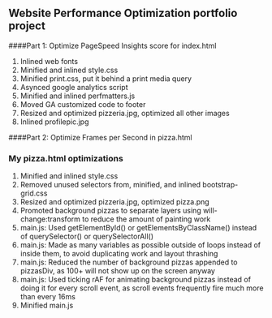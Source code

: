 ## Website Performance Optimization portfolio project

####Part 1: Optimize PageSpeed Insights score for index.html

1. Inlined web fonts
2. Minified and inlined style.css
3. Minified print.css, put it behind a print media query
4. Asynced google analytics script
5. Minified and inlined perfmatters.js
6. Moved GA customized code to footer
7. Resized and optimized pizzeria.jpg, optimized all other images
8. Inlined profilepic.jpg

####Part 2: Optimize Frames per Second in pizza.html

### My pizza.html optimizations

1. Minified and inlined style.css
2. Removed unused selectors from, minified, and inlined bootstrap-grid.css
3. Resized and optimized pizzeria.jpg, optimized pizza.png
4. Promoted background pizzas to separate layers using will-change:transform to reduce the amount of painting work
5. main.js: Used getElementById() or getElementsByClassName() instead of querySelector() or querySelectorAll()
6. main.js: Made as many variables as possible outside of loops instead of inside them, to avoid duplicating work and layout thrashing
7. main.js: Reduced the number of background pizzas appended to pizzasDiv, as 100+ will not show up on the screen anyway
8. main.js: Used ticking rAF for animating background pizzas instead of doing it for every scroll event, as scroll events frequently fire much more than every 16ms
9. Minified main.js
